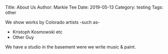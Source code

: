 Title: About Us
Author: Markie Tee
Date: 2019-05-13
Category: testing
Tags: other

We show works by Colorado artists -such as-

 * Kristoph Kosmowski etc
 * Other Guy

We have a studio in the basement were we write music & paint.
